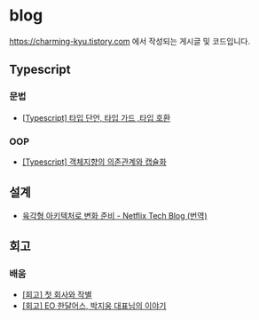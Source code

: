 # blog
https://charming-kyu.tistory.com 에서 작성되는 게시글 및 코드입니다.


## Typescript
### 문법
- [[Typescript] 타입 단언, 타입 가드 ,타입 호환](https://charming-kyu.tistory.com/29)
### OOP
- [[Typescript] 객체지향의 의존관계와 캡슐화](https://charming-kyu.tistory.com/34)


## 설계
- [육각형 아키텍처로 변화 준비 - Netflix Tech Blog (번역)](https://charming-kyu.tistory.com/32)
   

## 회고
### 배움
- [[회고] 첫 회사와 작별](https://charming-kyu.tistory.com/27)
- [[회고] EO 한달어스, 박지웅 대표님의 이야기](https://charming-kyu.tistory.com/33)
